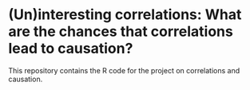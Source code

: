 # (Un)interesting correlations: What are the chances that correlations lead to causation?

This repository contains the R code for the project on correlations and causation.
